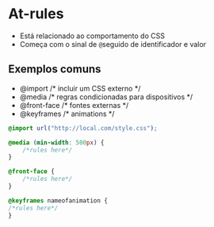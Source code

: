 # At-rules

* Está relacionado ao comportamento do CSS
* Começa com o sinal de `@`seguido de identificador e valor


## Exemplos comuns 

- @import       /* incluir um CSS externo */
- @media        /* regras condicionadas para dispositivos */
- @front-face   /* fontes externas */
- @keyframes    /* animations */

```css
@import url("http://local.com/style.css");

@media (min-width: 500px) {
    /*rules here*/
}

@front-face {
    /*rules here*/
}

@keyframes nameofanimation {
/*rules here*/
}
